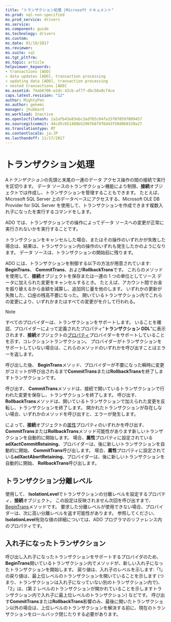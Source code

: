 ```yaml
---
title: "トランザクション処理 |Microsoft ドキュメント"
ms.prod: sql-non-specified
ms.prod_service: drivers
ms.service: 
ms.component: guide
ms.technology: drivers
ms.custom: 
ms.date: 01/19/2017
ms.reviewer: 
ms.suite: sql
ms.tgt_pltfrm: 
ms.topic: article
helpviewer_keywords:
- transactions [ADO]
- data updates [ADO], transaction processing
- updating data [ADO], transaction processing
- nested transactions [ADO]
ms.assetid: 74ab6706-e2dc-42cb-af77-dbc58a9cf4ce
caps.latest.revision: "12"
author: MightyPen
ms.author: genemi
manager: jhubbard
ms.workload: Inactive
ms.openlocfilehash: 1a2afb43e83ebc2ed765c04fa15f070597009457
ms.sourcegitcommit: 44cd5c651488b5296fb679f6d43f50d068339a27
ms.translationtype: MT
ms.contentlocale: ja-JP
ms.lasthandoff: 11/17/2017
---
```

# <a name="transaction-processing"></a>トランザクション処理
A*トランザクション*の先頭と末尾の一連のデータ アクセス操作の間の接続で実行を区切ります。 データ ソースのトランザクション機能により制限、**接続**オブジェクトでは作成し、トランザクションを管理することもできます。 たとえば、Microsoft SQL Server 上のデータベースにアクセスする、Microsoft OLE DB Provider for SQL Server を使用して、トランザクションを作成できます複数入れ子になったを実行するコマンドをします。  
  
 ADO では、トランザクションでの操作によってデータ ソースへの変更が正常に実行されないかを実行することです。  
  
 トランザクションをキャンセルした場合、またはその操作のいずれかが失敗した場合は、結果は、トランザクション内の操作のいずれも発生したかのようになります。 データ ソースは、トランザクションの開始前に残ります。  
  
 ADO には、トランザクションを制御する以下の方法が用意されています: **BeginTrans**、 **CommitTrans**、および**RollbackTrans**です。 これらのメソッドを使用して、**接続**オブジェクトを保存または一連の 1 つの単位としてソース データに加えられた変更をキャンセルするとき。 たとえば、アカウント間でお金を振り替えるから金額を減算し、追加同じ量を他のします。 いずれかの更新が失敗した、口座の残高不要になった。 開いているトランザクション内でこれらの変更により、いずれかまたはすべての変更がを介して行われる。  
  
> [!NOTE]
>  すべてのプロバイダーは、トランザクションをサポートします。 いることを確認、プロバイダーによって定義されたプロパティ"**トランザクション DDL**"に表示されます、**接続**オブジェクトの[プロパティ](../../../ado/reference/ado-api/properties-collection-ado.md)プロバイダーをサポートしていることを示す、コレクショントランザクション。 プロバイダーがトランザクションをサポートしていない場合は、これらのメソッドのいずれかを呼び出すことはエラーを返します。  
  
 呼び出した後、 **BeginTrans**メソッド、プロバイダーが不要になった瞬時に変更がコミットが呼び出されるまで**CommitTrans**または**RollbackTrans**を終了しますトランザクションです。  
  
 呼び出す、 **CommitTrans**メソッドは、接続で開いているトランザクションで行われた変更を保存し、トランザクションを終了します。 呼び出す、 **RollbackTrans**メソッドは、開いているトランザクションで加えられた変更を反転し、トランザクションを終了します。 開かれたトランザクションが存在しない場合、いずれかのメソッドを呼び出すと、エラーが発生します。  
  
 によって、**接続**オブジェクトの[属性](../../../ado/reference/ado-api/attributes-property-ado.md)プロパティのいずれかを呼び出す、 **CommitTrans**または**RollbackTrans**メソッド可能性があります新しいトランザクションを自動的に開始します。 場合、**属性**プロパティに設定されている**adXactCommitRetaining**、プロバイダーは、後に新しいトランザクションを自動的に開始、 **CommitTrans**呼び出します。 場合、**属性**プロパティに設定されている**adXactAbortRetaining**、プロバイダーは、後に新しいトランザクションを自動的に開始、 **RollbackTrans**呼び出します。  
  
## <a name="transaction-isolation-level"></a>トランザクション分離レベル  
 使用して、 **IsolationLevel**でトランザクションの分離レベルを設定するプロパティ、**接続**オブジェクト。 この設定は反映されません次回を呼び出すまで、 [BeginTrans](../../../ado/reference/ado-api/begintrans-committrans-and-rollbacktrans-methods-ado.md)メソッドです。 要求した分離レベルが使用できない場合、プロバイダーは、次に高い分離レベルを返す可能性があります。 参照してください、 **IsolationLevel**有効な値の詳細については、ADO プログラマのリファレンス内のプロパティです。  
  
## <a name="nested-transactions"></a>入れ子になったトランザクション  
 呼び出し入れ子になったトランザクションをサポートするプロバイダのため、 **BeginTrans**開いているトランザクション内でメソッドが、新しい入れ子になったトランザクションを開始します。 戻り値は、入れ子のレベルを示します:「1」の戻り値は、最上位レベルのトランザクションを開いていることを示します (つまり、トランザクションは入れ子になっていない別のトランザクション内で)、「2」は、(第 2 レベルのトランザクションが開かれていることを示しますトランザクション内で入れ子に最上位レベルのトランザクション) などです。 呼び出す**CommitTrans**または**RollbackTrans**影響のみ、最後に開いたトランザクション以外の場合は、上位レベルのトランザクションを解決する前に、現在のトランザクションをロールバック閉じたりする必要があります。
